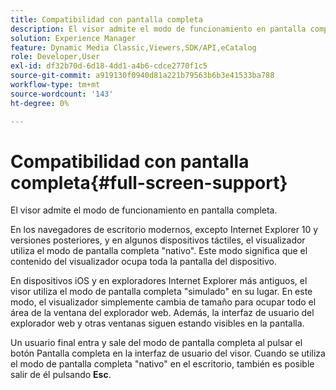 ```yaml
---
title: Compatibilidad con pantalla completa
description: El visor admite el modo de funcionamiento en pantalla completa.
solution: Experience Manager
feature: Dynamic Media Classic,Viewers,SDK/API,eCatalog
role: Developer,User
exl-id: df32b70d-6d18-4dd1-a4b6-cdce2770f1c5
source-git-commit: a919130f0940d81a221b79563b6b3e41533ba788
workflow-type: tm+mt
source-wordcount: '143'
ht-degree: 0%

---
```


# Compatibilidad con pantalla completa{#full-screen-support}

El visor admite el modo de funcionamiento en pantalla completa.

En los navegadores de escritorio modernos, excepto Internet Explorer 10 y versiones posteriores, y en algunos dispositivos táctiles, el visualizador utiliza el modo de pantalla completa &quot;nativo&quot;. Este modo significa que el contenido del visualizador ocupa toda la pantalla del dispositivo.

En dispositivos iOS y en exploradores Internet Explorer más antiguos, el visor utiliza el modo de pantalla completa &quot;simulado&quot; en su lugar. En este modo, el visualizador simplemente cambia de tamaño para ocupar todo el área de la ventana del explorador web. Además, la interfaz de usuario del explorador web y otras ventanas siguen estando visibles en la pantalla.

Un usuario final entra y sale del modo de pantalla completa al pulsar el botón Pantalla completa en la interfaz de usuario del visor. Cuando se utiliza el modo de pantalla completa &quot;nativo&quot; en el escritorio, también es posible salir de él pulsando **Esc**.
